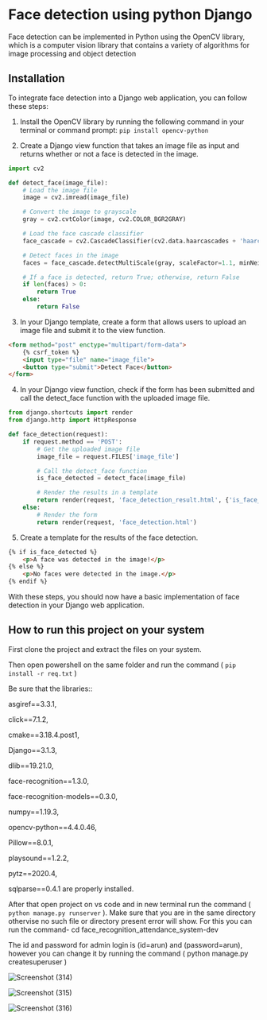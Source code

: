 # Face detection using python Django

Face detection can be implemented in Python using the OpenCV library, which is a computer vision library that contains a variety of algorithms for image processing and object detection

## Installation
To integrate face detection into a Django web application, you can follow these steps:

1. Install the OpenCV library by running the following command in your terminal or command prompt:
`pip install opencv-python`

2. Create a Django view function that takes an image file as input and returns whether or not a face is detected in the image.
```python
import cv2

def detect_face(image_file):
    # Load the image file
    image = cv2.imread(image_file)

    # Convert the image to grayscale
    gray = cv2.cvtColor(image, cv2.COLOR_BGR2GRAY)

    # Load the face cascade classifier
    face_cascade = cv2.CascadeClassifier(cv2.data.haarcascades + 'haarcascade_frontalface_default.xml')

    # Detect faces in the image
    faces = face_cascade.detectMultiScale(gray, scaleFactor=1.1, minNeighbors=5)

    # If a face is detected, return True; otherwise, return False
    if len(faces) > 0:
        return True
    else:
        return False

```

3. In your Django template, create a form that allows users to upload an image file and submit it to the view function.
```html
<form method="post" enctype="multipart/form-data">
    {% csrf_token %}
    <input type="file" name="image_file">
    <button type="submit">Detect Face</button>
</form>
```

4. In your Django view function, check if the form has been submitted and call the detect_face function with the uploaded image file.

```python
from django.shortcuts import render
from django.http import HttpResponse

def face_detection(request):
    if request.method == 'POST':
        # Get the uploaded image file
        image_file = request.FILES['image_file']

        # Call the detect_face function
        is_face_detected = detect_face(image_file)

        # Render the results in a template
        return render(request, 'face_detection_result.html', {'is_face_detected': is_face_detected})
    else:
        # Render the form
        return render(request, 'face_detection.html')

```
5. Create a template for the results of the face detection.

```html
{% if is_face_detected %}
    <p>A face was detected in the image!</p>
{% else %}
    <p>No faces were detected in the image.</p>
{% endif %}

```
With these steps, you should now have a basic implementation of face detection in your Django web application.
 
 
## How to run this project on your system

First clone the project and extract the files on your system.

Then open powershell on the same folder and run the command  ( `pip install -r req.txt`  )

Be sure that the  libraries::

asgiref==3.3.1,

click==7.1.2,

cmake==3.18.4.post1,

Django==3.1.3,

dlib==19.21.0,

face-recognition==1.3.0,

face-recognition-models==0.3.0,

numpy==1.19.3,

opencv-python==4.4.0.46,

Pillow==8.0.1,

playsound==1.2.2,

pytz==2020.4,

sqlparse==0.4.1   are properly installed.

After that open project on vs code and in new terminal run the command  ( `python manage.py runserver`  ). Make sure that you are in the same directory othervise no such file or directory present error will show. For this you can run the command- cd face_recognition_attendance_system-dev 

The id and password for admin login is (id=arun) and (password=arun), however you can change it by running the command ( python manage.py createsuperuser  )

![Screenshot (314)](https://user-images.githubusercontent.com/98249951/170855597-2eaf00c8-4029-4017-a5e0-2d4617520388.png)

![Screenshot (315)](https://user-images.githubusercontent.com/98249951/170855598-811a6af1-9ade-46a1-95f6-8e1b38acdc2c.png)

![Screenshot (316)](https://user-images.githubusercontent.com/98249951/170855601-f9ab1748-0300-4c11-bbf9-607e1459c1fd.png)
